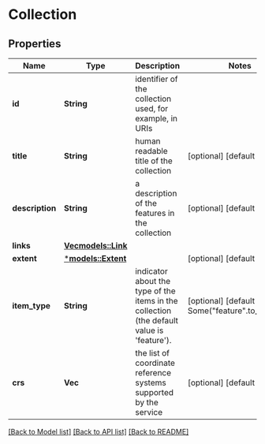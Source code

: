 # Collection

## Properties
Name | Type | Description | Notes
------------ | ------------- | ------------- | -------------
**id** | **String** | identifier of the collection used, for example, in URIs | 
**title** | **String** | human readable title of the collection | [optional] [default to None]
**description** | **String** | a description of the features in the collection | [optional] [default to None]
**links** | [**Vec<models::Link>**](link.md) |  | 
**extent** | [***models::Extent**](extent.md) |  | [optional] [default to None]
**item_type** | **String** | indicator about the type of the items in the collection (the default value is 'feature'). | [optional] [default to Some("feature".to_string())]
**crs** | **Vec<String>** | the list of coordinate reference systems supported by the service | [optional] [default to None]

[[Back to Model list]](../README.md#documentation-for-models) [[Back to API list]](../README.md#documentation-for-api-endpoints) [[Back to README]](../README.md)


